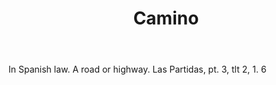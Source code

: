 ---
title: Camino
letter: C
permalink: "/definitions/bld-camino.html"
body: In Spanish law. A road or highway. Las Partidas, pt. 3, tlt 2, 1. 6
published_at: '2018-07-07'
source: Black's Law Dictionary 2nd Ed (1910)
layout: post
---